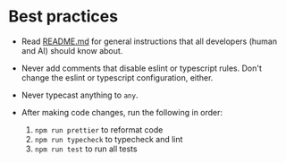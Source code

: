 # Best practices

- Read [README.md](README.md) for general instructions
  that all developers (human and AI) should know about.

- Never add comments that disable eslint or typescript
  rules. Don't change the eslint or typescript configuration,
  either.

- Never typecast anything to `any`.

- After making code changes, run the following in order:
  1. `npm run prettier` to reformat code
  2. `npm run typecheck` to typecheck and lint
  3. `npm run test` to run all tests
